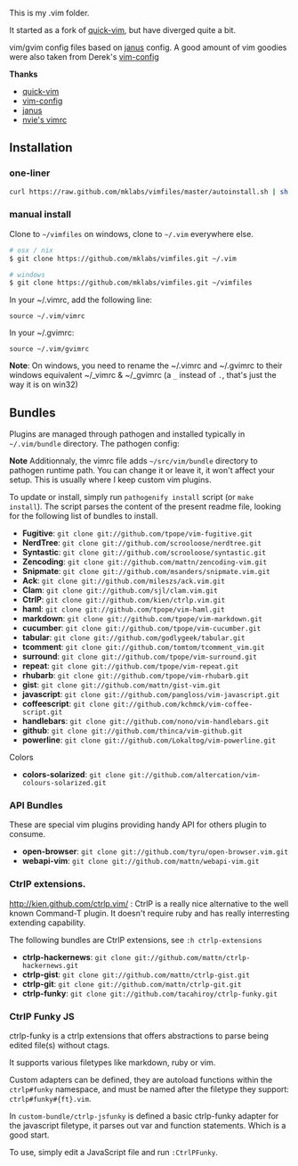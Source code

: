 
This is my .vim folder.

It started as a fork of [quick-vim][], but have diverged quite a bit.

vim/gvim config files based on [janus][] config. A good amount of vim goodies
were also taken from Derek's [vim-config][]

**Thanks**

* [quick-vim][]
* [vim-config][]
* [janus][]
* [nvie's vimrc][]

[vim-config]: https://github.com/derekwyatt/vim-config/
[janus]: http://github.com/carlhuda/janus
[quick-vim]: https://github.com/brianleroux/quick-vim/
[nvie's vimrc]: https://github.com/nvie/vimrc

Installation
------------

### one-liner

```sh
curl https://raw.github.com/mklabs/vimfiles/master/autoinstall.sh | sh
```

### manual install

Clone to `~/vimfiles` on windows, clone to `~/.vim` everywhere else.

```sh
# osx / nix
$ git clone https://github.com/mklabs/vimfiles.git ~/.vim

# windows
$ git clone https://github.com/mklabs/vimfiles.git ~/vimfiles
```

In your ~/.vimrc, add the following line:

    source ~/.vim/vimrc

In your ~/.gvimrc:

    source ~/.vim/gvimrc

**Note**: On windows, you need to rename the ~/.vimrc and ~/.gvimrc to
their windows equivalent ~/_vimrc & ~/_gvimrc (a `_` instead of `.`,
that's just the way it is on win32)

Bundles
-------

Plugins are managed through pathogen and installed typically in
`~/.vim/bundle` directory. The pathogen config:

**Note** Additionnaly, the vimrc file adds `~/src/vim/bundle` directory
to pathogen runtime path. You can change it or leave it, it won't affect
your setup. This is usually where I keep custom vim plugins.

To update or install, simply run `pathogenify install` script (or `make
install`). The script parses the content of the present readme file,
looking for the following list of bundles to install.

- **Fugitive**:          `git clone git://github.com/tpope/vim-fugitive.git`
- **NerdTree**:          `git clone git://github.com/scrooloose/nerdtree.git`
- **Syntastic**:         `git clone git://github.com/scrooloose/syntastic.git`
- **Zencoding**:         `git clone git://github.com/mattn/zencoding-vim.git`
- **Snipmate**:          `git clone git://github.com/msanders/snipmate.vim.git`
- **Ack**:               `git clone git://github.com/mileszs/ack.vim.git`
- **Clam**:              `git clone git://github.com/sjl/clam.vim.git`
- **CtrlP**:             `git clone git://github.com/kien/ctrlp.vim.git`
- **haml**:              `git clone git://github.com/tpope/vim-haml.git`
- **markdown**:          `git clone git://github.com/tpope/vim-markdown.git`
- **cucumber**:          `git clone git://github.com/tpope/vim-cucumber.git`
- **tabular**:           `git clone git://github.com/godlygeek/tabular.git`
- **tcomment**:          `git clone git://github.com/tomtom/tcomment_vim.git`
- **surround**:          `git clone git://github.com/tpope/vim-surround.git`
- **repeat**:            `git clone git://github.com/tpope/vim-repeat.git`
- **rhubarb**:           `git clone git://github.com/tpope/vim-rhubarb.git`
- **gist**:              `git clone git://github.com/mattn/gist-vim.git`
- **javascript**:        `git clone git://github.com/pangloss/vim-javascript.git`
- **coffeescript**:      `git clone git://github.com/kchmck/vim-coffee-script.git`
- **handlebars**:        `git clone git://github.com/nono/vim-handlebars.git`
- **github**:            `git clone git://github.com/thinca/vim-github.git`
- **powerline**:         `git clone git://github.com/Lokaltog/vim-powerline.git`

Colors

- **colors-solarized**:  `git clone git://github.com/altercation/vim-colours-solarized.git`

### API Bundles

These are special vim plugins providing handy API for others plugin to
consume.

- **open-browser**:     `git clone git://github.com/tyru/open-browser.vim.git`
- **webapi-vim**:       `git clone git://github.com/mattn/webapi-vim.git`

### CtrlP extensions.

http://kien.github.com/ctrlp.vim/
:
CtrlP is a really nice alternative to the well known Command-T plugin. It
doesn't require ruby and has really interresting extending capability.

The following bundles are CtrlP extensions, see `:h ctrlp-extensions`

- **ctrlp-hackernews**: `git clone git://github.com/mattn/ctrlp-hackernews.git`
- **ctrlp-gist**:       `git clone git://github.com/mattn/ctrlp-gist.git`
- **ctrlp-git**:        `git clone git://github.com/mattn/ctrlp-git.git`
- **ctrlp-funky**:      `git clone git://github.com/tacahiroy/ctrlp-funky.git`

### CtrlP Funky JS

ctrlp-funky is a ctrlp extensions that offers abstractions to parse
being edited file(s) without ctags.

It supports various filetypes like markdown, ruby or vim.

Custom adapters can be defined, they are autoload functions within the
`ctrlp#funky` namespace, and must be named after the filetype they
support: `ctrlp#funky#{ft}.vim`.

In `custom-bundle/ctrlp-jsfunky` is defined a basic ctrlp-funky adapter
for the javascript filetype, it parses out var and function statements.
Which is a good start.

To use, simply edit a JavaScript file and run `:CtrlPFunky`.

